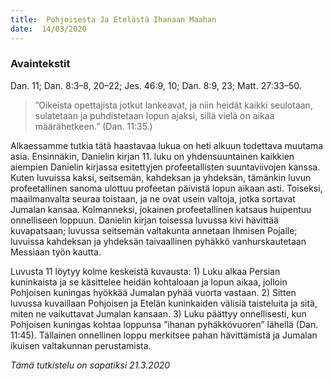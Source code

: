 ```yaml
---
title:  Pohjoisesta Ja Etelästä Ihanaan Maahan
date:  14/03/2020
---
```


### Avaintekstit
Dan. 11;  Dan. 8:3–8, 20–22;  Jes. 46:9, 10;  Dan. 8:9, 23;  Matt. 27:33–50.

> <p></p>
> ”Oikeista opettajista jotkut lankeavat, ja niin heidät kaikki seulotaan, sulatetaan ja puhdistetaan lopun ajaksi, sillä vielä on aikaa määrähetkeen.” (Dan. 11:35.)

Alkaessamme tutkia tätä haastavaa lukua on heti alkuun todettava muutama asia. Ensinnäkin, Danielin kirjan 11. luku on yhdensuuntainen kaikkien aiempien Danielin kirjassa esitettyjen profeetallisten suuntaviivojen kanssa. Kuten luvuissa kaksi, seitsemän, kahdeksan ja yhdeksän, tämänkin luvun profeetallinen sanoma ulottuu profeetan päivistä lopun aikaan asti. Toiseksi, maailmanvalta seuraa toistaan, ja ne ovat usein valtoja, jotka sortavat Jumalan kansaa. Kolmanneksi, jokainen profeetallinen katsaus huipentuu onnelliseen loppuun. Danielin kirjan toisessa luvussa kivi hävittää kuvapatsaan; luvussa seitsemän valtakunta annetaan Ihmisen Pojalle; luvuissa kahdeksan ja yhdeksän taivaallinen pyhäkkö vanhurskautetaan Messiaan työn kautta.

Luvusta 11 löytyy kolme keskeistä kuvausta: 1) Luku alkaa Persian kuninkaista ja se käsittelee heidän kohtaloaan ja lopun aikaa, jolloin Pohjoisen kuningas hyökkää Jumalan pyhää vuorta vastaan. 2) Sitten luvussa kuvaillaan Pohjoisen ja Etelän kuninkaiden välisiä taisteluita ja sitä, miten ne vaikuttavat Jumalan kansaan. 3) Luku päättyy onnellisesti, kun Pohjoisen kuningas kohtaa loppunsa ”ihanan pyhäkkövuoren” lähellä (Dan. 11:45). Tällainen onnellinen loppu merkitsee pahan hävittämistä ja Jumalan ikuisen valtakunnan perustamista.

_Tämä tutkistelu on sapatiksi 21.3.2020_